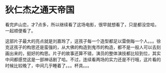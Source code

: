 # 狄仁杰之通天帝国

看完庐山恋，才7点多，所以继续看了这场电影，很早就想看了，只是都没空哈，一起顺便看了。

这部片子最大的亮点就是刘嘉玲了，这孩子每一个造型都足以雷倒每一个人。。。徐克这孩子的构思还是蛮强的，从大佛的构造到鬼市的构造，都不是一般人可以去刻画出来的，挺好的构思。片子的故事还算不错，演员的整体演技都比较到位，其实中间都感觉这是一部神话剧了哈。不过，连续看两场的实力还是不行哦，这片看的时候比较晚了，中间几乎睡着了。。。杯具。。。
